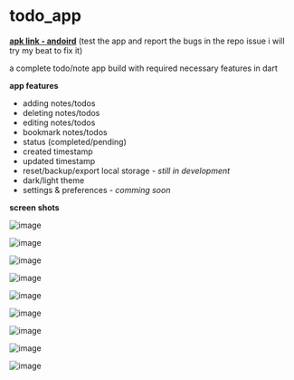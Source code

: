 # todo_app
[**apk link - andoird**](https://drive.google.com/drive/folders/11lCPL89C2WGfQb3mKcp81LIVAV2vufDU?usp=sharing) (test the app and report the bugs in the repo issue i will try my beat to fix it)

a complete todo/note app build with required necessary features in dart

**app features**
- adding notes/todos
- deleting notes/todos
- editing notes/todos
- bookmark notes/todos 
- status (completed/pending) 
- created timestamp
- updated timestamp
- reset/backup/export local storage - *still in development*
- dark/light theme
- settings & preferences - *comming soon*

**screen shots**

![image](https://user-images.githubusercontent.com/48753714/124699845-57774280-df0b-11eb-959a-fcd06e452707.png)

![image](https://user-images.githubusercontent.com/48753714/124699886-69f17c00-df0b-11eb-86c1-2d5cd462f3fe.png)

![image](https://user-images.githubusercontent.com/48753714/124699963-92797600-df0b-11eb-9b05-028476748890.png)

![image](https://user-images.githubusercontent.com/48753714/124700008-a624dc80-df0b-11eb-97c4-04e3295cc0ef.png)

![image](https://user-images.githubusercontent.com/48753714/124700062-c18fe780-df0b-11eb-8b3d-b781fcb7fc72.png)

![image](https://user-images.githubusercontent.com/48753714/124700092-d4a2b780-df0b-11eb-858a-48e717dffd6d.png)

![image](https://user-images.githubusercontent.com/48753714/124700148-f00dc280-df0b-11eb-9a23-93cfc7c7b9c7.png)

![image](https://user-images.githubusercontent.com/48753714/124700216-10d61800-df0c-11eb-99c2-9703de0e66cd.png)

![image](https://user-images.githubusercontent.com/48753714/124700265-29463280-df0c-11eb-9a1c-38f9eab826ea.png)
